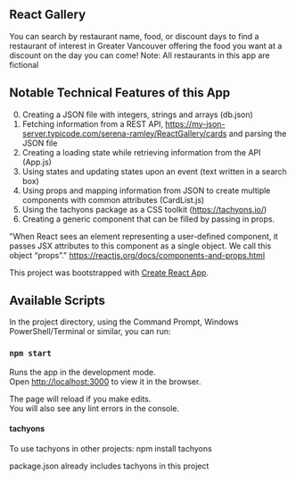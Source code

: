 ## React Gallery

You can search by restaurant name, food, or discount days to find a restaurant of interest in Greater Vancouver offering the food you want at a discount on the day you can come! Note: All restaurants in this app are fictional

## Notable Technical Features of this App

0. Creating a JSON file with integers, strings and arrays (db.json)
1. Fetching information from a REST API, https://my-json-server.typicode.com/serena-ramley/ReactGallery/cards and parsing the JSON file
2. Creating a loading state while retrieving information from the API (App.js)
3. Using states and updating states upon an event (text written in a search box)
4. Using props and mapping information from JSON to create multiple components with common attributes (CardList.js)
5. Using the tachyons package as a CSS toolkit (https://tachyons.io/)
6. Creating a generic component that can be filled by passing in props.

"When React sees an element representing a user-defined component, it passes JSX attributes to this component as a single object. We call this object “props”."
https://reactjs.org/docs/components-and-props.html

This project was bootstrapped with [Create React App](https://github.com/facebook/create-react-app).

## Available Scripts

In the project directory, using the Command Prompt, Windows PowerShell/Terminal or similar, you can run:

### `npm start`

Runs the app in the development mode.<br />
Open [http://localhost:3000](http://localhost:3000) to view it in the browser.

The page will reload if you make edits.<br />
You will also see any lint errors in the console.

#### tachyons

To use tachyons in other projects:
npm install tachyons

package.json already includes tachyons in this project
